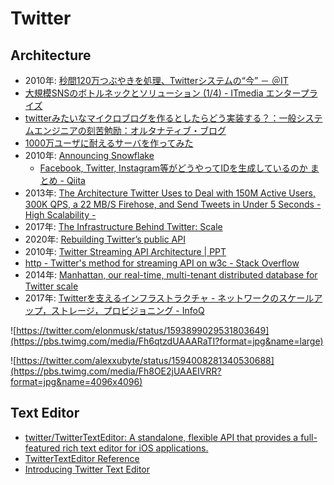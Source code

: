 # Twitter

## Architecture
- 2010年: [秒間120万つぶやきを処理、Twitterシステムの“今” － ＠IT](https://www.atmarkit.co.jp/news/201004/19/twitter.html)
- [大規模SNSのボトルネックとソリューション (1/4) - ITmedia エンタープライズ](https://www.itmedia.co.jp/enterprise/articles/0808/29/news020.html)
- [twitterみたいなマイクロブログを作るとしたらどう実装する？：一般システムエンジニアの刻苦勉励：オルタナティブ・ブログ](https://blogs.itmedia.co.jp/yohei/2009/03/twitter-7e49.html)
- [1000万ユーザに耐えるサーバを作ってみた](https://zenn.dev/higashimura/articles/74c6e6bf63a133)
- 2010年: [Announcing Snowflake](https://blog.twitter.com/engineering/en_us/a/2010/announcing-snowflake)
  - [Facebook, Twitter, Instagram等がどうやってIDを生成しているのか まとめ - Qiita](https://qiita.com/daisy1754/items/98a6e6b17d8161eab081)
- 2013年: [The Architecture Twitter Uses to Deal with 150M Active Users, 300K QPS, a 22 MB/S Firehose, and Send Tweets in Under 5 Seconds - High Scalability -](http://highscalability.com/blog/2013/7/8/the-architecture-twitter-uses-to-deal-with-150m-active-users.html)
- 2017年: [The Infrastructure Behind Twitter: Scale](https://blog.x.com/engineering/en_us/topics/infrastructure/2017/the-infrastructure-behind-twitter-scale)
- 2020年: [Rebuilding Twitter’s public API](https://blog.twitter.com/engineering/en_us/topics/infrastructure/2020/rebuild_twitter_public_api_2020)
- 2010年: [Twitter Streaming API Architecture | PPT](https://www.slideshare.net/slideshow/chirp-2010streamingapiarchpost/3872496)
- [http - Twitter's method for streaming API on w3c - Stack Overflow](https://stackoverflow.com/questions/19200904/twitters-method-for-streaming-api-on-w3c)
- 2014年: [Manhattan, our real-time, multi-tenant distributed database for Twitter scale](https://blog.x.com/engineering/en_us/a/2014/manhattan-our-real-time-multi-tenant-distributed-database-for-twitter-scale)
- 2017年: [Twitterを支えるインフラストラクチャ - ネットワークのスケールアップ，ストレージ，プロビジョニング - InfoQ](https://www.infoq.com/jp/news/2017/02/scaling-twitter-infrastructure/)

![https://twitter.com/elonmusk/status/1593899029531803649](https://pbs.twimg.com/media/Fh6qtzdUAAARaTI?format=jpg&name=large)
<!-- ![https://twitter.com/512x512/status/1593969412843147264](https://pbs.twimg.com/media/Fh7qk4VakAA-Qrk?format=jpg&name=4096x4096) -->
![https://twitter.com/alexxubyte/status/1594008281340530688](https://pbs.twimg.com/media/Fh8OE2jUAAEIVRR?format=jpg&name=4096x4096)

## Text Editor
- [twitter/TwitterTextEditor: A standalone, flexible API that provides a full-featured rich text editor for iOS applications.](https://github.com/twitter/TwitterTextEditor)
- [TwitterTextEditor Reference](https://twitter.github.io/TwitterTextEditor/doc/)
- [Introducing Twitter Text Editor](https://blog.twitter.com/engineering/en_us/topics/open-source/2021/introducing-twitter-text-editor.html)
